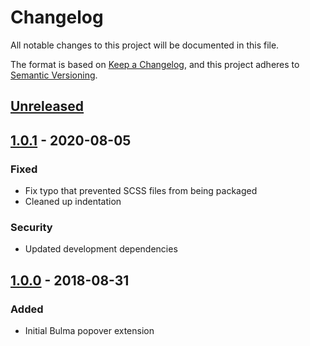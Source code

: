 # Changelog

All notable changes to this project will be documented in this file.

The format is based on [Keep a Changelog](https://keepachangelog.com/en/1.0.0/),
and this project adheres to [Semantic Versioning](https://semver.org/spec/v2.0.0.html).

## [Unreleased]

## [1.0.1] - 2020-08-05

### Fixed

- Fix typo that prevented SCSS files from being packaged
- Cleaned up indentation

### Security

- Updated development dependencies

## [1.0.0] - 2018-08-31

### Added

- Initial Bulma popover extension

[Unreleased]: https://github.com/apnsngr/bulma-popover/compare/1.0.1...HEAD
[1.0.1]: https://github.com/apnsngr/bulma-popover/compare/1.0.0...1.0.1
[1.0.0]: https://github.com/apnsngr/bulma-popover/releases/tag/1.0.0
